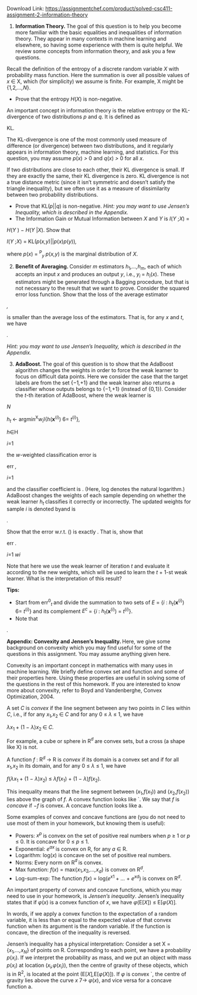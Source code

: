 Download Link: https://assignmentchef.com/product/solved-csc411-assignment-2-information-theory
<br>
<ol>

 <li><strong> Information Theory. </strong>The goal of this question is to help you become more familiar with the basic equalities and inequalities of information theory. They appear in many contexts in machine learning and elsewhere, so having some experience with them is quite helpful. We review some concepts from information theory, and ask you a few questions.</li>

</ol>

Recall the definition of the entropy of a discrete random variable <em>X </em>with probability mass function. Here the summation is over all possible values of <em>x </em>∈ X, which (for simplicity) we assume is finite. For example, X might be {1<em>,</em>2<em>,…,N</em>}.

<ul>

 <li><strong> </strong>Prove that the entropy <em>H</em>(<em>X</em>) is non-negative.</li>

</ul>

An important concept in information theory is the relative entropy or the KL-divergence of two distributions <em>p </em>and <em>q</em>. It is defined as

KL<em>.</em>

The KL-divergence is one of the most commonly used measure of difference (or divergence) between two distributions, and it regularly appears in information theory, machine learning, and statistics. For this question, you may assume <em>p</em>(<em>x</em>) <em>&gt; </em>0 and <em>q</em>(<em>x</em>) <em>&gt; </em>0 for all <em>x</em>.

If two distributions are close to each other, their KL divergence is small. If they are exactly the same, their KL divergence is zero. KL divergence is not a true distance metric (since it isn’t symmetric and doesn’t satisfy the triangle inequality), but we often use it as a measure of dissimilarity between two probability distributions.

<ul>

 <li><strong> </strong>Prove that KL(<em>p</em>||<em>q</em>) is non-negative. <em>Hint: you may want to use Jensen’s Inequality, which is described in the Appendix.</em></li>

 <li><strong> </strong>The Information Gain or Mutual Information between <em>X </em>and <em>Y </em>is <em>I</em>(<em>Y </em>;<em>X</em>) =</li>

</ul>

<em>H</em>(<em>Y </em>) − <em>H</em>(<em>Y </em>|<em>X</em>). Show that

<em>I</em>(<em>Y </em>;<em>X</em>) = KL(<em>p</em>(<em>x,y</em>)||<em>p</em>(<em>x</em>)<em>p</em>(<em>y</em>))<em>,</em>

where <em>p</em>(<em>x</em>) = <sup>P</sup><em><sub>y </sub>p</em>(<em>x,y</em>) is the marginal distribution of <em>X</em>.

<ol start="2">

 <li><strong>Benefit of Averaging. </strong>Consider <em>m </em>estimators <em>h</em><sub>1</sub><em>,…,h<sub>m</sub></em>, each of which accepts an input <em>x </em>and produces an output <em>y</em>, i.e., <em>y<sub>i </sub></em>= <em>h<sub>i</sub></em>(<em>x</em>). These estimators might be generated through a Bagging procedure, but that is not necessary to the result that we want to prove. Consider the squared error loss function. Show that the loss of the average estimator</li>

</ol>

<em>,</em>

is smaller than the average loss of the estimators. That is, for any <em>x </em>and <em>t</em>, we have

<em>.</em>

<em>Hint: you may want to use Jensen’s Inequality, which is described in the Appendix.</em>

<ol start="3">

 <li><strong>AdaBoost. </strong>The goal of this question is to show that the AdaBoost algorithm changes the weights in order to force the weak learner to focus on difficult data points. Here we consider the case that the target labels are from the set {−1<em>,</em>+1} and the weak learner also returns a classifier whose outputs belongs to {−1<em>,</em>+1} (instead of {0<em>,</em>1}). Consider the <em>t</em>-th iteration of AdaBoost, where the weak learner is</li>

</ol>

<em>N</em>

<em>h<sub>t </sub></em>← argmin<sup>X</sup><em>w<sub>i</sub></em>I{<em>h</em>(<strong>x</strong><sup>(<em>i</em>)</sup>) 6= <em>t</em><sup>(<em>i</em>)</sup>}<em>,</em>

<em>h</em>∈H

<em>i</em>=1

the <em>w</em>-weighted classification error is

err         <em>,</em>

<em>i</em>=1

and the classifier coefficient is . (Here, log denotes the natural logarithm.) AdaBoost changes the weights of each sample depending on whether the weak learner <em>h<sub>t </sub></em>classifies it correctly or incorrectly. The updated weights for sample <em>i </em>is denoted byand is

<em> .</em>

Show that the error w.r.t. () is exactly       . That is, show that

err         <em>.</em>

<em>i</em>=1 <em>w</em><em>i</em>

Note that here we use the weak learner of iteration <em>t </em>and evaluate it according to the new weights, which will be used to learn the <em>t </em>+ 1-st weak learner. What is the interpretation of this result?

<strong>Tips:</strong>

<ul>

 <li>Start from err<sup>0</sup><em><sub>t </sub></em>and divide the summation to two sets of <em>E </em>= {<em>i </em>: <em>h<sub>t</sub></em>(<strong>x</strong><sup>(<em>i</em>)</sup>) 6= <em>t</em><sup>(<em>i</em>)</sup>} and its complement <em>E<sup>c </sup></em>= {<em>i </em>: <em>h<sub>t</sub></em>(<strong>x</strong><sup>(<em>i</em>)</sup>) = <em>t</em><sup>(<em>i</em>)</sup>}.</li>

 <li>Note that</li>

</ul>

<em>.</em>

<strong>Appendix: Convexity and Jensen’s Inequality. </strong>Here, we give some background on convexity which you may find useful for some of the questions in this assignment. You may assume anything given here.

Convexity is an important concept in mathematics with many uses in machine learning. We briefly define convex set and function and some of their properties here. Using these properties are useful in solving some of the questions in the rest of this homework. If you are interested to know more about convexity, refer to Boyd and Vandenberghe, Convex Optimization, 2004.

A set <em>C </em>is <em>convex </em>if the line segment between any two points in <em>C </em>lies within <em>C</em>, i.e., if for any <em>x</em><sub>1</sub><em>,x</em><sub>2 </sub>∈ <em>C </em>and for any 0 ≤ <em>λ </em>≤ 1, we have

<em>λx</em><sub>1 </sub>+ (1 − <em>λ</em>)<em>x</em><sub>2 </sub>∈ <em>C.</em>

For example, a cube or sphere in R<em><sup>d </sup></em>are convex sets, but a cross (a shape like X) is not.

A function <em>f </em>: R<em><sup>d </sup></em>→ R is <em>convex </em>if its domain is a convex set and if for all <em>x</em><sub>1</sub><em>,x</em><sub>2 </sub>in its domain, and for any 0 ≤ <em>λ </em>≤ 1, we have

<em>f</em>(<em>λx</em><sub>1 </sub>+ (1 − <em>λ</em>)<em>x</em><sub>2</sub>) ≤ <em>λf</em>(<em>x</em><sub>1</sub>) + (1 − <em>λ</em>)<em>f</em>(<em>x</em><sub>2</sub>)<em>.</em>

This inequality means that the line segment between (<em>x</em><sub>1</sub><em>,f</em>(<em>x</em><sub>1</sub>)) and (<em>x</em><sub>2</sub><em>,f</em>(<em>x</em><sub>2</sub>)) lies above the graph of <em>f</em>. A convex function looks like `. We say that <em>f </em>is <em>concave </em>if −<em>f </em>is convex. A concave function looks like a.

Some examples of convex and concave functions are (you do not need to use most of them in your homework, but knowing them is useful):

<ul>

 <li>Powers: <em>x<sup>p </sup></em>is convex on the set of positive real numbers when <em>p </em>≥ 1 or <em>p </em>≤ 0. It is concave for 0 ≤ <em>p </em>≤ 1.</li>

 <li>Exponential: <em>e<sup>ax </sup></em>is convex on R, for any <em>a </em>∈ R.</li>

 <li>Logarithm: log(<em>x</em>) is concave on the set of positive real numbers.</li>

 <li>Norms: Every norm on R<em><sup>d </sup></em>is convex.</li>

 <li>Max function: <em>f</em>(<em>x</em>) = max{<em>x</em><sub>1</sub><em>,x</em><sub>2</sub><em>,…,x<sub>d</sub></em>} is convex on R<em><sup>d</sup></em>.</li>

 <li>Log-sum-exp: The function <em>f</em>(<em>x</em>) = log(<em>e<sup>x</sup></em><sup>1 </sup>+ <em>… </em>+ <em>e<sup>x</sup></em><em><sup>d</sup></em>) is convex on R<em><sup>d</sup></em>.</li>

</ul>

An important property of convex and concave functions, which you may need to use in your homework, is <em>Jensen’s inequality</em>. Jensen’s inequality states that if <em>φ</em>(<em>x</em>) is a convex function of <em>x</em>, we have <em>φ</em>(E[<em>X</em>]) ≤ E[<em>φ</em>(<em>X</em>)]<em>.</em>

In words, if we apply a convex function to the expectation of a random variable, it is less than or equal to the expected value of that convex function when its argument is the random variable. If the function is concave, the direction of the inequality is reversed.

Jensen’s inequality has a physical interpretation: Consider a set X = {<em>x</em><sub>1</sub><em>,…,x<sub>N</sub></em>} of points on R. Corresponding to each point, we have a probability <em>p</em>(<em>x<sub>i</sub></em>). If we interpret the probability as mass, and we put an object with mass <em>p</em>(<em>x<sub>i</sub></em>) at location (<em>x<sub>i</sub>,φ</em>(<em>x<sub>i</sub></em>)), then the centre of gravity of these objects, which is in R<sup>2</sup>, is located at the point (E[<em>X</em>]<em>,</em>E[<em>φ</em>(<em>X</em>)]). If <em>φ </em>is convex `, the centre of gravity lies above the curve <em>x </em>7→ <em>φ</em>(<em>x</em>), and vice versa for a concave function a.
